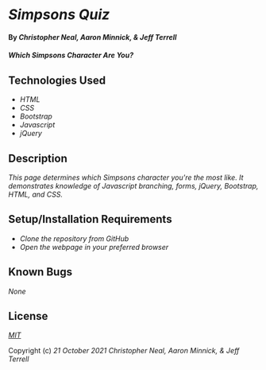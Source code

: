 # _Simpsons Quiz_

#### By _**Christopher Neal, Aaron Minnick,  & Jeff Terrell**_

#### _Which Simpsons Character Are You?_

## Technologies Used

* _HTML_
* _CSS_
* _Bootstrap_
* _Javascript_
* _jQuery_

## Description

_This page determines which Simpsons character you're the most like.  It demonstrates knowledge of Javascript branching, forms, jQuery, Bootstrap, HTML, and CSS._

## Setup/Installation Requirements

* _Clone the repository from GitHub_
* _Open the webpage in your preferred browser_

## Known Bugs

_None_

## License

_[MIT](https://opensource.org/licenses/MIT)_

Copyright (c) _21 October 2021_ _Christopher Neal, Aaron Minnick,  & Jeff Terrell_
